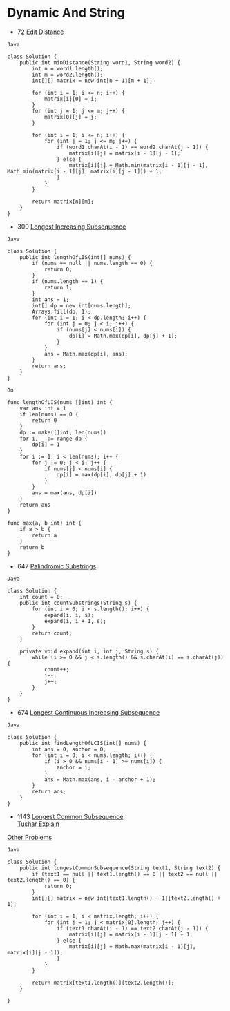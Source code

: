 # Dynamic And String

- 72 [Edit Distance](https://leetcode.com/problems/edit-distance/)
```
Java

class Solution {
    public int minDistance(String word1, String word2) {
        int n = word1.length();
        int m = word2.length();
        int[][] matrix = new int[n + 1][m + 1];
        
        for (int i = 1; i <= n; i++) {
            matrix[i][0] = i;
        }
        for (int j = 1; j <= m; j++) {
            matrix[0][j] = j;
        }
        
        for (int i = 1; i <= n; i++) {
            for (int j = 1; j <= m; j++) {
                if (word1.charAt(i - 1) == word2.charAt(j - 1)) {
                    matrix[i][j] = matrix[i - 1][j - 1];
                } else {
                    matrix[i][j] = Math.min(matrix[i - 1][j - 1], Math.min(matrix[i - 1][j], matrix[i][j - 1])) + 1;
                }
            }
        }
        
        return matrix[n][m];
    }
}
```

- 300 [Longest Increasing Subsequence](https://leetcode.com/problems/longest-increasing-subsequence/)
```
Java

class Solution {
    public int lengthOfLIS(int[] nums) {
        if (nums == null || nums.length == 0) {
            return 0;
        }
        if (nums.length == 1) {
            return 1;
        }
        int ans = 1;
        int[] dp = new int[nums.length];
        Arrays.fill(dp, 1);
        for (int i = 1; i < dp.length; i++) {
            for (int j = 0; j < i; j++) {
                if (nums[j] < nums[i]) {
                    dp[i] = Math.max(dp[i], dp[j] + 1);
                }
            }
            ans = Math.max(dp[i], ans);
        }
        return ans;
    }
}
    
Go

func lengthOfLIS(nums []int) int {
    var ans int = 1
    if len(nums) == 0 {
        return 0
    }
    dp := make([]int, len(nums))
    for i, _ := range dp {
        dp[i] = 1
    }
    for i := 1; i < len(nums); i++ {
        for j := 0; j < i; j++ {
            if nums[j] < nums[i] {
                dp[i] = max(dp[i], dp[j] + 1)
            }
        }
        ans = max(ans, dp[i])
    }
    return ans
}

func max(a, b int) int {
    if a > b {
        return a
    }
    return b
}
```

- 647 [Palindromic Substrings](https://leetcode.com/problems/palindromic-substrings/)
```
Java

class Solution {
    int count = 0;
    public int countSubstrings(String s) {
        for (int i = 0; i < s.length(); i++) {
            expand(i, i, s);
            expand(i, i + 1, s);
        }
        return count;
    }
    
    private void expand(int i, int j, String s) {
        while (i >= 0 && j < s.length() && s.charAt(i) == s.charAt(j)) {
            count++;
            i--;
            j++;
        }
    }
}
```

- 674 [Longest Continuous Increasing Subsequence](https://leetcode.com/problems/longest-continuous-increasing-subsequence/)
```
Java

class Solution {
    public int findLengthOfLCIS(int[] nums) {
        int ans = 0, anchor = 0;
        for (int i = 0; i < nums.length; i++) {
            if (i > 0 && nums[i - 1] >= nums[i]) {
                anchor = i;
            }
            ans = Math.max(ans, i - anchor + 1);
        }
        return ans;
    }
}
```


- 1143 [Longest Common Subsequence](https://leetcode.com/problems/longest-common-subsequence/)  
[Tushar Explain](https://www.youtube.com/watch?v=NnD96abizww&list=PLrmLmBdmIlpsHaNTPP_jHHDx_os9ItYXr&index=2)  
  

[Other Problems](https://leetcode.com/problems/longest-common-subsequence/discuss/349346/LC1143-Classic-DP-Longest-Common-Subsequence-With-Follow-up-Problems)

```
Java

class Solution {
    public int longestCommonSubsequence(String text1, String text2) {
        if (text1 == null || text1.length() == 0 || text2 == null || text2.length() == 0) {
            return 0;
        }
        int[][] matrix = new int[text1.length() + 1][text2.length() + 1];
        
        for (int i = 1; i < matrix.length; i++) {
            for (int j = 1; j < matrix[0].length; j++) {
                if (text1.charAt(i - 1) == text2.charAt(j - 1)) {
                    matrix[i][j] = matrix[i - 1][j - 1] + 1;
                } else {
                    matrix[i][j] = Math.max(matrix[i - 1][j], matrix[i][j - 1]);
                }
            }
        }
        
        return matrix[text1.length()][text2.length()];
    }
    
}
```